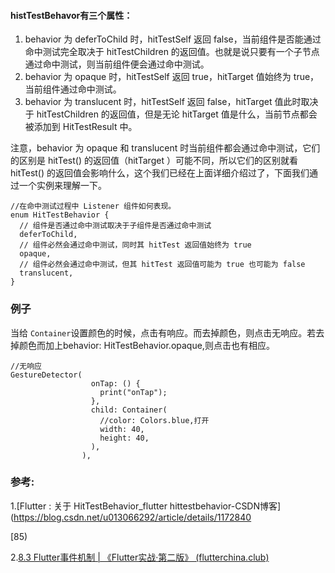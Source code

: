 ####  histTestBehavor有三个属性：

1. behavior 为 deferToChild 时，hitTestSelf 返回 false，当前组件是否能通过命中测试完全取决于 hitTestChildren 的返回值。也就是说只要有一个子节点通过命中测试，则当前组件便会通过命中测试。
2. behavior 为 opaque 时，hitTestSelf 返回 true，hitTarget 值始终为 true，当前组件通过命中测试。
3. behavior 为 translucent 时，hitTestSelf 返回 false，hitTarget 值此时取决于 hitTestChildren 的返回值，但是无论 hitTarget 值是什么，当前节点都会被添加到 HitTestResult 中。

注意，behavior 为 opaque 和 translucent 时当前组件都会通过命中测试，它们的区别是 hitTest() 的返回值（hitTarget ）可能不同，所以它们的区别就看 hitTest() 的返回值会影响什么，这个我们已经在上面详细介绍过了，下面我们通过一个实例来理解一下。



~~~
//在命中测试过程中 Listener 组件如何表现。
enum HitTestBehavior {
  // 组件是否通过命中测试取决于子组件是否通过命中测试
  deferToChild,
  // 组件必然会通过命中测试，同时其 hitTest 返回值始终为 true
  opaque,
  // 组件必然会通过命中测试，但其 hitTest 返回值可能为 true 也可能为 false
  translucent,
}

~~~

### 例子 

当给 `Container`设置颜色的时候，点击有响应。而去掉颜色，则点击无响应。若去掉颜色而加上behavior: HitTestBehavior.opaque,则点击也有相应。

~~~
//无响应
GestureDetector(
                  onTap: () {
                    print("onTap");
                  },
                  child: Container(
                    //color: Colors.blue,打开
                    width: 40,
                    height: 40,
                  ),
                ),
~~~





### 参考:

1.[Flutter : 关于 HitTestBehavior_flutter hittestbehavior-CSDN博客](https://blog.csdn.net/u013066292/article/details/1172840

[85)

2.[8.3 Flutter事件机制 | 《Flutter实战·第二版》 (flutterchina.club)](https://book.flutterchina.club/chapter8/hittest.html#_8-3-5-hittestbehavior)
